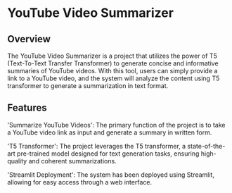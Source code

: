 # YouTube Video Summarizer
## Overview

The YouTube Video Summarizer is a project that utilizes the power of T5 (Text-To-Text Transfer Transformer) to generate concise and informative summaries of YouTube videos. With this tool, users can simply provide a link to a YouTube video, and the system will analyze the content using T5 transformer to generate a summarization in text format.
## Features

'Summarize YouTube Videos': The primary function of the project is to take a YouTube video link as input and generate a summary in written form.

'T5 Transformer': The project leverages the T5 transformer, a state-of-the-art pre-trained model designed for text generation tasks, ensuring high-quality and coherent summarizations.

'Streamlit Deployment': The system has been deployed using Streamlit, allowing for easy access through a web interface.
